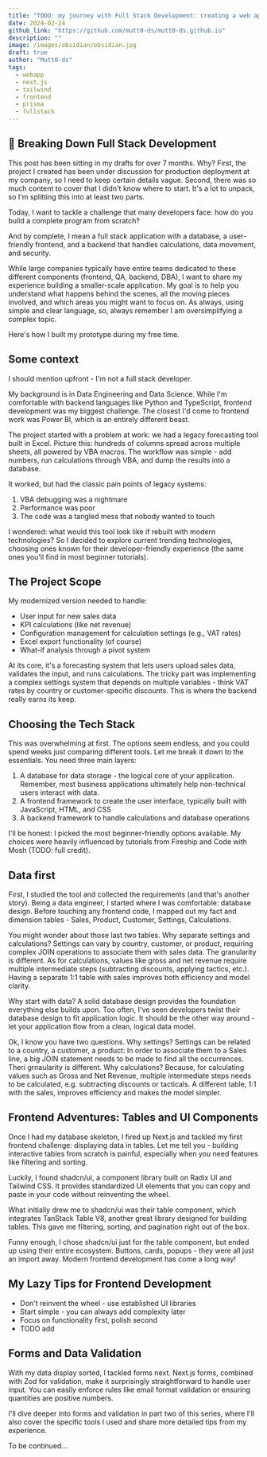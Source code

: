 ```yaml
---
title: "TODO: my journey with Full Stack Development: creating a web app from scractches"
date: 2024-02-24
github_link: "https://github.com/mutt0-ds/mutt0-ds.github.io"
description: ""
image: /images/obsidian/obsidian.jpg
draft: true
author: "Mutt0-ds"
tags:
  - webapp
  - next.js
  - tailwind
  - frontend
  - prisma
  - fullstack
---
```


## 🧠 Breaking Down Full Stack Development

This post has been sitting in my drafts for over 7 months. Why?
First, the project I created has been under discussion for production deployment at my company, so I need to keep certain details vague. Second, there was so much content to cover that I didn't know where to start. It's a lot to unpack, so I'm splitting this into at least two parts.

Today, I want to tackle a challenge that many developers face:
how do you build a complete program from scratch?

And by complete, I mean a full stack application with a database, a user-friendly frontend, and a backend that handles calculations, data movement, and security.

While large companies typically have entire teams dedicated to these different components (frontend, QA, backend, DBA), I want to share my experience building a smaller-scale application. My goal is to help you understand what happens behind the scenes, all the moving pieces involved, and which areas you might want to focus on. As always, using simple and clear language, so, always remember I am oversimplifying a complex topic.

Here's how I built my prototype during my free time.

## Some context

I should mention upfront - I'm not a full stack developer.

My background is in Data Engineering and Data Science. While I'm comfortable with backend languages like Python and TypeScript, frontend development was my biggest challenge. The closest I'd come to frontend work was Power BI, which is an entirely different beast.

The project started with a problem at work: we had a legacy forecasting tool built in Excel. Picture this: hundreds of columns spread across multiple sheets, all powered by VBA macros. The workflow was simple - add numbers, run calculations through VBA, and dump the results into a database.

It worked, but had the classic pain points of legacy systems:

1. VBA debugging was a nightmare
2. Performance was poor
3. The code was a tangled mess that nobody wanted to touch

I wondered: what would this tool look like if rebuilt with modern technologies? So I decided to explore current trending technologies, choosing ones known for their developer-friendly experience (the same ones you'll find in most beginner tutorials).

## The Project Scope

My modernized version needed to handle:

- User input for new sales data
- KPI calculations (like net revenue)
- Configuration management for calculation settings (e.g., VAT rates)
- Excel export functionality (of course)
- What-if analysis through a pivot system

At its core, it's a forecasting system that lets users upload sales data, validates the input, and runs calculations. The tricky part was implementing a complex settings system that depends on multiple variables - think VAT rates by country or customer-specific discounts. This is where the backend really earns its keep.

## Choosing the Tech Stack

This was overwhelming at first. The options seem endless, and you could spend weeks just comparing different tools. Let me break it down to the essentials. You need three main layers:

1. A database for data storage - the logical core of your application. Remember, most business applications ultimately help non-technical users interact with data.
2. A frontend framework to create the user interface, typically built with JavaScript, HTML, and CSS
3. A backend framework to handle calculations and database operations

I'll be honest: I picked the most beginner-friendly options available. My choices were heavily influenced by tutorials from Fireship and Code with Mosh (TODO: full credit).

## Data first

First, I studied the tool and collected the requirements (and that's another story).
Being a data engineer, I started where I was comfortable: database design. Before touching any frontend code, I mapped out my fact and dimension tables - Sales, Product, Customer, Settings, Calculations.

You might wonder about those last two tables. Why separate settings and calculations? Settings can vary by country, customer, or product, requiring complex JOIN operations to associate them with sales data. The granularity is different. As for calculations, values like gross and net revenue require multiple intermediate steps (subtracting discounts, applying tactics, etc.). Having a separate 1:1 table with sales improves both efficiency and model clarity.

Why start with data? A solid database design provides the foundation everything else builds upon. Too often, I've seen developers twist their database design to fit application logic. It should be the other way around - let your application flow from a clean, logical data model.

Ok, I know you have two questions.
Why settings? Settings can be related to a country, a customer, a product: In order to associate them to a Sales line, a big JOIN statement needs to be made to find all the occurrences. Theri grnaularity is different.
Why calculations? Because, for calculating values such as Gross and Net Revenue, multiple intermediate steps needs to be calculated, e.g. subtracting discounts or tacticals. A different table, 1:1 with the sales, improves efficiency and makes the model simpler.

## Frontend Adventures: Tables and UI Components

Once I had my database skeleton, I fired up Next.js and tackled my first frontend challenge: displaying data in tables. Let me tell you - building interactive tables from scratch is painful, especially when you need features like filtering and sorting.

Luckily, I found shadcn/ui, a component library built on Radix UI and Tailwind CSS. It provides standardized UI elements that you can copy and paste in your code without reinventing the wheel.

What initially drew me to shadcn/ui was their table component, which integrates TanStack Table V8, another great library designed for building tables. This gave me filtering, sorting, and pagination right out of the box.

Funny enough, I chose shadcn/ui just for the table component, but ended up using their entire ecosystem. Buttons, cards, popups - they were all just an import away. Modern frontend development has come a long way!

## My Lazy Tips for Frontend Development

- Don't reinvent the wheel - use established UI libraries
- Start simple - you can always add complexity later
- Focus on functionality first, polish second
- TODO add

## Forms and Data Validation

With my data display sorted, I tackled forms next. Next.js forms, combined with Zod for validation, make it surprisingly straightforward to handle user input. You can easily enforce rules like email format validation or ensuring quantities are positive numbers.

I'll dive deeper into forms and validation in part two of this series, where I'll also cover the specific tools I used and share more detailed tips from my experience.

To be continued...
